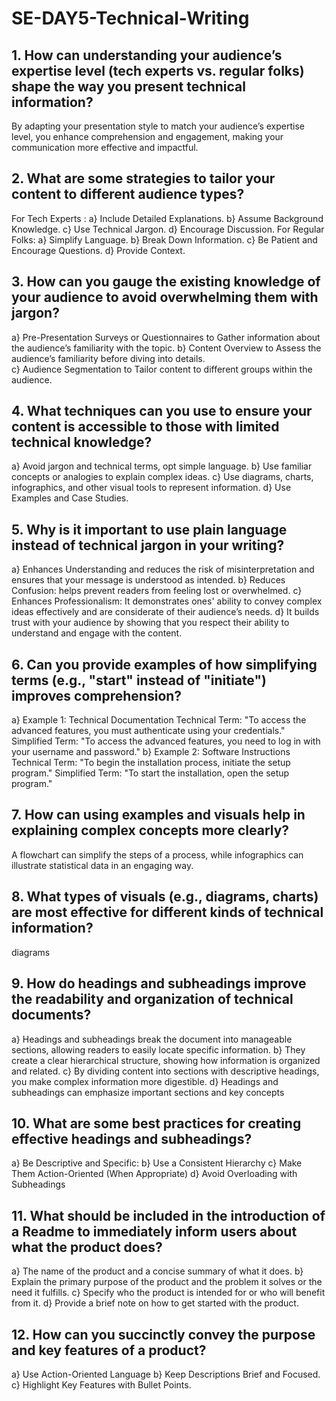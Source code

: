 # SE-DAY5-Technical-Writing
## 1. How can understanding your audience’s expertise level (tech experts vs. regular folks) shape the way you present technical information?
By adapting your presentation style to match your audience’s expertise level, you enhance comprehension and engagement, making your communication more effective and impactful.
## 2. What are some strategies to tailor your content to different audience types?
For Tech Experts :
a} Include Detailed Explanations.
b} Assume Background Knowledge.
c} Use Technical Jargon.
d} Encourage Discussion.
For Regular Folks:
a} Simplify Language.
b} Break Down Information.
c} Be Patient and Encourage Questions.
d} Provide Context.
## 3. How can you gauge the existing knowledge of your audience to avoid overwhelming them with jargon?
a} Pre-Presentation Surveys or Questionnaires to Gather information about the audience’s familiarity with the topic.
b} Content Overview to Assess the audience’s familiarity before diving into details.  
c} Audience Segmentation to Tailor content to different groups within the audience.
## 4. What techniques can you use to ensure your content is accessible to those with limited technical knowledge?
a} Avoid jargon and technical terms, opt simple language.
b} Use familiar concepts or analogies to explain complex ideas.
c} Use diagrams, charts, infographics, and other visual tools to represent information.
d} Use Examples and Case Studies.
## 5. Why is it important to use plain language instead of technical jargon in your writing?
a} Enhances Understanding and reduces the risk of misinterpretation and ensures that your message is understood as intended.
b} Reduces Confusion: helps prevent readers from feeling lost or overwhelmed.
c} Enhances Professionalism: It demonstrates ones' ability to  convey complex ideas effectively and are considerate of their audience’s needs.
d} It builds trust with your audience by showing that you respect their ability to understand and engage with the content.
## 6. Can you provide examples of how simplifying terms (e.g., "start" instead of "initiate") improves comprehension?
a} Example 1: Technical Documentation
Technical Term: "To access the advanced features, you must authenticate using your credentials."
Simplified Term: "To access the advanced features, you need to log in with your username and password."
b} Example 2: Software Instructions
Technical Term: "To begin the installation process, initiate the setup program."
Simplified Term: "To start the installation, open the setup program."
## 7. How can using examples and visuals help in explaining complex concepts more clearly?
A flowchart can simplify the steps of a process, while infographics can illustrate statistical data in an engaging way.
## 8. What types of visuals (e.g., diagrams, charts) are most effective for different kinds of technical information?
 diagrams
## 9. How do headings and subheadings improve the readability and organization of technical documents?
a} Headings and subheadings break the document into manageable sections, allowing readers to easily locate specific information.
b} They create a clear hierarchical structure, showing how information is organized and related.
c} By dividing content into sections with descriptive headings, you make complex information more digestible.
d} Headings and subheadings can emphasize important sections and key concepts
## 10. What are some best practices for creating effective headings and subheadings?
a} Be Descriptive and Specific: 
b} Use a Consistent Hierarchy
c} Make Them Action-Oriented (When Appropriate)
d} Avoid Overloading with Subheadings
## 11. What should be included in the introduction of a Readme to immediately inform users about what the product does? 
a} The name of the product and a concise summary of what it does.
b} Explain the primary purpose of the product and the problem it solves or the need it fulfills.
c} Specify who the product is intended for or who will benefit from it.
d} Provide a brief note on how to get started with the product.

## 12. How can you succinctly convey the purpose and key features of a product?
a} Use Action-Oriented Language
b} Keep Descriptions Brief and Focused.
c} Highlight Key Features with Bullet Points.
